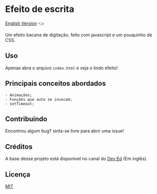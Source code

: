 # Efeito de escrita

<a href="https://github.com/ItaloPussi/simpleProjectsJS/tree/master/typeEffect/readme.md"> English Version</a> 👈

Um efeito bacana de digitação, feito com javascript e um pouquinho de CSS.

## Uso
Apenas abra o arquivo ```index.html``` e veja o lindo efeito!

## Principais conceitos abordados
	- Animações;
	- Funções que auto se invocam; 
	- setTimeout;

## Contribuindo
Encontrou algum bug? sinta-se livre para abrir uma issue!

## Créditos
A base desse projeto está disponível no canal do <a href="https://www.youtube.com/watch?v=PuOGBacTYAY" target="_blank">Dev Ed</a> (Em inglês).

## Licença
[MIT](https://choosealicense.com/licenses/mit/)
